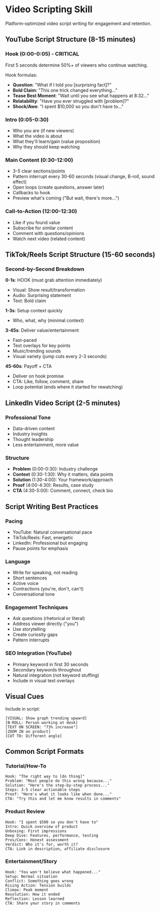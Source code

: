 # Video Scripting Skill

Platform-optimized video script writing for engagement and retention.

## YouTube Script Structure (8-15 minutes)

### Hook (0:00-0:05) - CRITICAL
First 5 seconds determine 50%+ of viewers who continue watching.

Hook formulas:
- **Question**: "What if I told you [surprising fact]?"
- **Bold Claim**: "This one trick changed everything..."
- **Tease Best Moment**: "Wait until you see what happens at 8:32..."
- **Relatability**: "Have you ever struggled with [problem]?"
- **Shock/Awe**: "I spent $10,000 so you don't have to..."

### Intro (0:05-0:30)
- Who you are (if new viewers)
- What the video is about
- What they'll learn/gain (value proposition)
- Why they should keep watching

### Main Content (0:30-12:00)
- 3-5 clear sections/points
- Pattern interrupt every 30-60 seconds (visual change, B-roll, sound effect)
- Open loops (create questions, answer later)
- Callbacks to hook
- Preview what's coming ("But wait, there's more...")

### Call-to-Action (12:00-12:30)
- Like if you found value
- Subscribe for similar content
- Comment with questions/opinions
- Watch next video (related content)

## TikTok/Reels Script Structure (15-60 seconds)

### Second-by-Second Breakdown
**0-1s**: HOOK (must grab attention immediately)
- Visual: Show result/transformation
- Audio: Surprising statement
- Text: Bold claim

**1-3s**: Setup context quickly
- Who, what, why (minimal context)

**3-45s**: Deliver value/entertainment
- Fast-paced
- Text overlays for key points
- Music/trending sounds
- Visual variety (jump cuts every 2-3 seconds)

**45-60s**: Payoff + CTA
- Deliver on hook promise
- CTA: Like, follow, comment, share
- Loop potential (ends where it started for rewatching)

## LinkedIn Video Script (2-5 minutes)

### Professional Tone
- Data-driven content
- Industry insights
- Thought leadership
- Less entertainment, more value

### Structure
- **Problem** (0:00-0:30): Industry challenge
- **Context** (0:30-1:30): Why it matters, data points
- **Solution** (1:30-4:00): Your framework/approach
- **Proof** (4:00-4:30): Results, case study
- **CTA** (4:30-5:00): Comment, connect, check bio

## Script Writing Best Practices

### Pacing
- YouTube: Natural conversational pace
- TikTok/Reels: Fast, energetic
- LinkedIn: Professional but engaging
- Pause points for emphasis

### Language
- Write for speaking, not reading
- Short sentences
- Active voice
- Contractions (you're, don't, can't)
- Conversational tone

### Engagement Techniques
- Ask questions (rhetorical or literal)
- Address viewer directly ("you")
- Use storytelling
- Create curiosity gaps
- Pattern interrupts

### SEO Integration (YouTube)
- Primary keyword in first 30 seconds
- Secondary keywords throughout
- Natural integration (not keyword stuffing)
- Include in visual text overlays

## Visual Cues

Include in script:
```
[VISUAL: Show graph trending upward]
[B-ROLL: Person working at desk]
[TEXT ON SCREEN: "73% increase"]
[ZOOM IN on product]
[CUT TO: Different angle]
```

## Common Script Formats

### Tutorial/How-To
```
Hook: "The right way to [do thing]"
Problem: "Most people do this wrong because..."
Solution: "Here's the step-by-step process..."
Steps: 3-5 clear actionable steps
Proof: "Here's what it looks like when done..."
CTA: "Try this and let me know results in comments"
```

### Product Review
```
Hook: "I spent $500 so you don't have to"
Intro: Quick overview of product
Unboxing: First impressions
Deep Dive: Features, performance, testing
Pros/Cons: Honest assessment
Verdict: Who it's for, worth it?
CTA: Link in description, affiliate disclosure
```

### Entertainment/Story
```
Hook: "You won't believe what happened..."
Setup: Normal situation
Conflict: Something goes wrong
Rising Action: Tension builds
Climax: Peak moment
Resolution: How it ended
Reflection: Lesson learned
CTA: Share your story in comments
```
